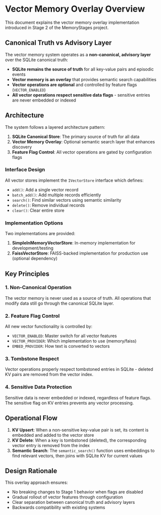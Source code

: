 # Vector Memory Overlay Overview

This document explains the vector memory overlay implementation introduced in Stage 2 of the MemoryStages project.

## Canonical Truth vs Advisory Layer

The vector memory system operates as a **non-canonical, advisory layer** over the SQLite canonical truth:

- **SQLite remains the source of truth** for all key-value pairs and episodic events
- **Vector memory is an overlay** that provides semantic search capabilities  
- **Vector operations are optional** and controlled by feature flags (`VECTOR_ENABLED`)
- **All vector operations respect sensitive data flags** - sensitive entries are never embedded or indexed

## Architecture

The system follows a layered architecture pattern:

1. **SQLite Canonical Store**: The primary source of truth for all data
2. **Vector Memory Overlay**: Optional semantic search layer that enhances discovery  
3. **Feature Flag Control**: All vector operations are gated by configuration flags

### Interface Design

All vector stores implement the `IVectorStore` interface which defines:
- `add()`: Add a single vector record 
- `batch_add()`: Add multiple records efficiently
- `search()`: Find similar vectors using semantic similarity
- `delete()`: Remove individual records
- `clear()`: Clear entire store

### Implementation Options  

Two implementations are provided:
1. **SimpleInMemoryVectorStore**: In-memory implementation for development/testing
2. **FaissVectorStore**: FAISS-backed implementation for production use (optional dependency)

## Key Principles

### 1. Non-Canonical Operation
The vector memory is never used as a source of truth. All operations that modify data still go through the canonical SQLite layer.

### 2. Feature Flag Control  
All new vector functionality is controlled by:
- `VECTOR_ENABLED`: Master switch for all vector features 
- `VECTOR_PROVIDER`: Which implementation to use (memory/faiss)
- `EMBED_PROVIDER`: How text is converted to vectors

### 3. Tombstone Respect
Vector operations properly respect tombstoned entries in SQLite - deleted KV pairs are removed from the vector index.

### 4. Sensitive Data Protection  
Sensitive data is never embedded or indexed, regardless of feature flags. The sensitive flag on KV entries prevents any vector processing.

## Operational Flow

1. **KV Upsert**: When a non-sensitive key-value pair is set, its content is embedded and added to the vector store
2. **KV Delete**: When a key is tombstoned (deleted), the corresponding vector entry is removed from the index  
3. **Semantic Search**: The `semantic_search()` function uses embeddings to find relevant vectors, then joins with SQLite KV for current values

## Design Rationale

This overlay approach ensures:
- No breaking changes to Stage 1 behavior when flags are disabled
- Gradual rollout of vector features through configuration 
- Clear separation between canonical truth and advisory layers
- Backwards compatibility with existing systems

